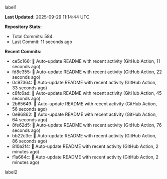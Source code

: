 
label1 
<!-- ACTIVITY_START -->
**Last Updated:** 2025-09-29 11:14:44 UTC

**Repository Stats:**
- Total Commits: 584
- Last Commit: 11 seconds ago

**Recent Commits:**
- ce5c166: 🤖 Auto-update README with recent activity (GitHub Action, 11 seconds ago)
- fd8e355: 🤖 Auto-update README with recent activity (GitHub Action, 22 seconds ago)
- 0c97364: 🤖 Auto-update README with recent activity (GitHub Action, 33 seconds ago)
- c8fc6ad: 🤖 Auto-update README with recent activity (GitHub Action, 45 seconds ago)
- 2b65649: 🤖 Auto-update README with recent activity (GitHub Action, 56 seconds ago)
- 0e96862: 🤖 Auto-update README with recent activity (GitHub Action, 64 seconds ago)
- 8fe62d5: 🤖 Auto-update README with recent activity (GitHub Action, 76 seconds ago)
- bb22c3e: 🤖 Auto-update README with recent activity (GitHub Action, 86 seconds ago)
- 810a2f4: 🤖 Auto-update README with recent activity (GitHub Action, 2 minutes ago)
- f1a664c: 🤖 Auto-update README with recent activity (GitHub Action, 2 minutes ago)
<!-- ACTIVITY_END -->

label2
